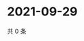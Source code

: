 # 2021-09-29

共 0 条

<!-- BEGIN WEIBO -->
<!-- 最后更新时间 Wed Sep 29 2021 05:06:12 GMT+0800 (China Standard Time) -->

<!-- END WEIBO -->
